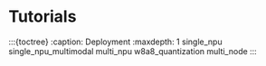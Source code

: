 # Tutorials

:::{toctree}
:caption: Deployment
:maxdepth: 1
single_npu
single_npu_multimodal
multi_npu
w8a8_quantization
multi_node
:::
